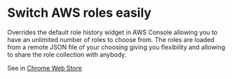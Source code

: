# Switch AWS roles easily

Overrides the default role history widget in AWS Console allowing you to have an unlimited number of roles to choose from. The roles are loaded from a remote JSON file of your choosing giving you flexibility and allowing to share the role collection with anybody.


See in [Chrome Web Store](https://chrome.google.com/webstore/detail/cs-aws-roles-switcher/bmdjmigodlllkkoamhajnngkkdcndnil)
